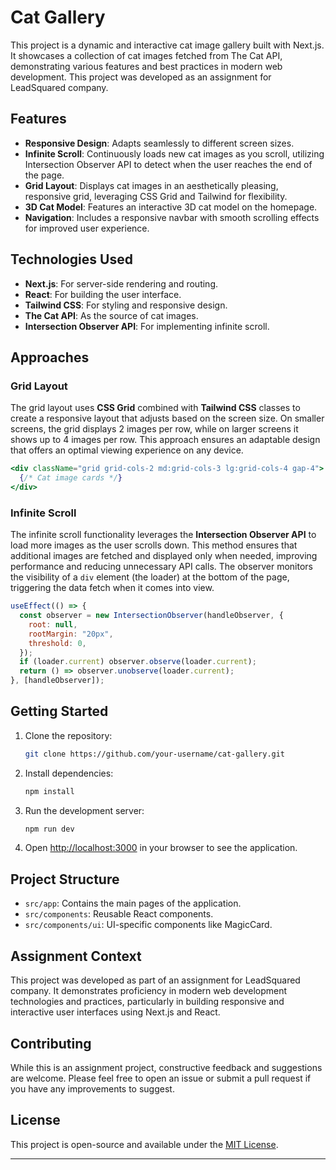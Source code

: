 
# Cat Gallery

This project is a dynamic and interactive cat image gallery built with Next.js. It showcases a collection of cat images fetched from The Cat API, demonstrating various features and best practices in modern web development. This project was developed as an assignment for LeadSquared company.

## Features

- **Responsive Design**: Adapts seamlessly to different screen sizes.
- **Infinite Scroll**: Continuously loads new cat images as you scroll, utilizing Intersection Observer API to detect when the user reaches the end of the page.
- **Grid Layout**: Displays cat images in an aesthetically pleasing, responsive grid, leveraging CSS Grid and Tailwind for flexibility.
- **3D Cat Model**: Features an interactive 3D cat model on the homepage.
- **Navigation**: Includes a responsive navbar with smooth scrolling effects for improved user experience.

## Technologies Used

- **Next.js**: For server-side rendering and routing.
- **React**: For building the user interface.
- **Tailwind CSS**: For styling and responsive design.
- **The Cat API**: As the source of cat images.
- **Intersection Observer API**: For implementing infinite scroll.

## Approaches

### Grid Layout

The grid layout uses **CSS Grid** combined with **Tailwind CSS** classes to create a responsive layout that adjusts based on the screen size. On smaller screens, the grid displays 2 images per row, while on larger screens it shows up to 4 images per row. This approach ensures an adaptable design that offers an optimal viewing experience on any device.

```jsx
<div className="grid grid-cols-2 md:grid-cols-3 lg:grid-cols-4 gap-4">
  {/* Cat image cards */}
</div>
```

### Infinite Scroll

The infinite scroll functionality leverages the **Intersection Observer API** to load more images as the user scrolls down. This method ensures that additional images are fetched and displayed only when needed, improving performance and reducing unnecessary API calls. The observer monitors the visibility of a `div` element (the loader) at the bottom of the page, triggering the data fetch when it comes into view.

```jsx
useEffect(() => {
  const observer = new IntersectionObserver(handleObserver, {
    root: null,
    rootMargin: "20px",
    threshold: 0,
  });
  if (loader.current) observer.observe(loader.current);
  return () => observer.unobserve(loader.current);
}, [handleObserver]);
```

## Getting Started

1. Clone the repository:
   ```bash
   git clone https://github.com/your-username/cat-gallery.git
   ```

2. Install dependencies:
   ```bash
   npm install
   ```

3. Run the development server:
   ```bash
   npm run dev
   ```

4. Open [http://localhost:3000](http://localhost:3000) in your browser to see the application.

## Project Structure

- `src/app`: Contains the main pages of the application.
- `src/components`: Reusable React components.
- `src/components/ui`: UI-specific components like MagicCard.

## Assignment Context

This project was developed as part of an assignment for LeadSquared company. It demonstrates proficiency in modern web development technologies and practices, particularly in building responsive and interactive user interfaces using Next.js and React.

## Contributing

While this is an assignment project, constructive feedback and suggestions are welcome. Please feel free to open an issue or submit a pull request if you have any improvements to suggest.

## License

This project is open-source and available under the [MIT License](LICENSE).

---
